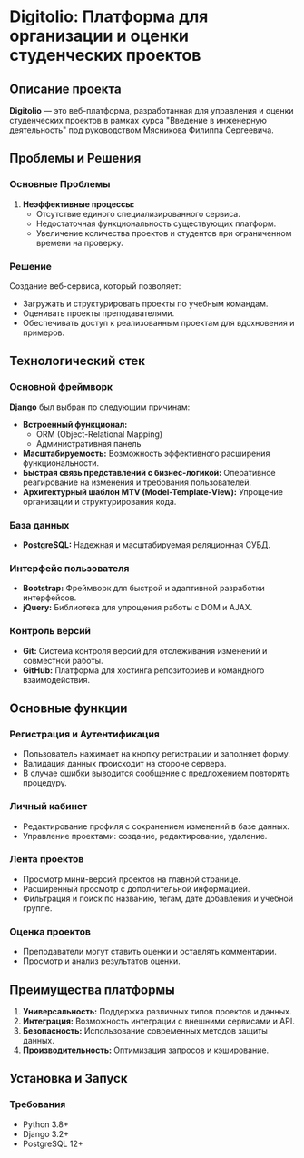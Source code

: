 # Digitolio: Платформа для организации и оценки студенческих проектов

## Описание проекта

**Digitolio** — это веб-платформа, разработанная для управления и оценки студенческих проектов в рамках курса "Введение в инженерную деятельность" под руководством Мясникова Филиппа Сергеевича.

## Проблемы и Решения

### Основные Проблемы

1. **Неэффективные процессы:** 
   - Отсутствие единого специализированного сервиса.
   - Недостаточная функциональность существующих платформ.
   - Увеличение количества проектов и студентов при ограниченном времени на проверку.

### Решение

Создание веб-сервиса, который позволяет:
- Загружать и структурировать проекты по учебным командам.
- Оценивать проекты преподавателями.
- Обеспечивать доступ к реализованным проектам для вдохновения и примеров.

## Технологический стек

### Основной фреймворк

**Django** был выбран по следующим причинам:

- **Встроенный функционал:**
  - ORM (Object-Relational Mapping)
  - Административная панель
- **Масштабируемость:** Возможность эффективного расширения функциональности.
- **Быстрая связь представлений с бизнес-логикой:** Оперативное реагирование на изменения и требования пользователей.
- **Архитектурный шаблон MTV (Model-Template-View):** Упрощение организации и структурирования кода.

### База данных

- **PostgreSQL:** Надежная и масштабируемая реляционная СУБД.

### Интерфейс пользователя

- **Bootstrap:** Фреймворк для быстрой и адаптивной разработки интерфейсов.
- **jQuery:** Библиотека для упрощения работы с DOM и AJAX.

### Контроль версий

- **Git:** Система контроля версий для отслеживания изменений и совместной работы.
- **GitHub:** Платформа для хостинга репозиториев и командного взаимодействия.

## Основные функции

### Регистрация и Аутентификация

- Пользователь нажимает на кнопку регистрации и заполняет форму.
- Валидация данных происходит на стороне сервера.
- В случае ошибки выводится сообщение с предложением повторить процедуру.

### Личный кабинет

- Редактирование профиля с сохранением изменений в базе данных.
- Управление проектами: создание, редактирование, удаление.

### Лента проектов

- Просмотр мини-версий проектов на главной странице.
- Расширенный просмотр с дополнительной информацией.
- Фильтрация и поиск по названию, тегам, дате добавления и учебной группе.

### Оценка проектов

- Преподаватели могут ставить оценки и оставлять комментарии.
- Просмотр и анализ результатов оценки.

## Преимущества платформы

1. **Универсальность:** Поддержка различных типов проектов и данных.
2. **Интеграция:** Возможность интеграции с внешними сервисами и API.
3. **Безопасность:** Использование современных методов защиты данных.
4. **Производительность:** Оптимизация запросов и кэширование.

## Установка и Запуск

### Требования

- Python 3.8+
- Django 3.2+
- PostgreSQL 12+
